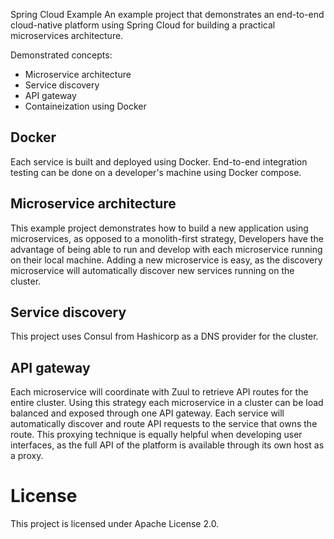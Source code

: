 Spring Cloud Example
An example project that demonstrates an end-to-end cloud-native platform using Spring Cloud for building a practical microservices architecture.

Demonstrated concepts:

* Microservice architecture
* Service discovery
* API gateway
* Containeization using Docker

## Docker

Each service is built and deployed using Docker. End-to-end integration testing can be done on a developer's machine using Docker compose.

## Microservice architecture

This example project demonstrates how to build a new application using microservices, as opposed to a monolith-first strategy, Developers have the advantage of being able to run and develop with each microservice running on their local machine. Adding a new microservice is easy, as the discovery microservice will automatically discover new services running on the cluster.

## Service discovery

This project uses Consul from Hashicorp as a DNS provider for the cluster.

## API gateway

Each microservice will coordinate with Zuul to retrieve API routes for the entire cluster. Using this strategy each microservice in a cluster can be load balanced and exposed through one API gateway. Each service will automatically discover and route API requests to the service that owns the route. This proxying technique is equally helpful when developing user interfaces, as the full API of the platform is available through its own host as a proxy.



# License

This project is licensed under Apache License 2.0.
